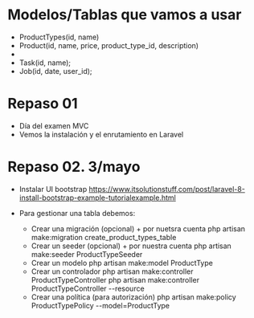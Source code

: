 # Modelos/Tablas que vamos a usar
- ProductTypes(id, name)
- Product(id, name, price, product_type_id, description)
- 
- Task(id, name);
- Job(id, date, user_id);

# Repaso 01
- Día del examen MVC
- Vemos la instalación y el enrutamiento en Laravel

# Repaso 02. 3/mayo
- Instalar UI bootstrap
https://www.itsolutionstuff.com/post/laravel-8-install-bootstrap-example-tutorialexample.html


- Para gestionar una tabla debemos:
  - Crear una migración (opcional) + por nuetsra cuenta
    php artisan make:migration create_product_types_table
  - Crear un seeder (opcional) + por nuestra cuenta
    php artisan make:seeder ProductTypeSeeder
  - Crear un modelo
    php artisan make:model ProductType
  - Crear un controlador
    php artisan make:controller ProductTypeController
    php artisan make:controller ProductTypeController --resource
  - Crear una política (para autorización)
    php artisan make:policy ProductTypePolicy --model=ProductType


